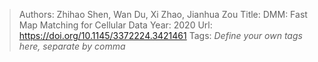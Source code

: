 > Authors: Zhihao Shen, Wan Du, Xi Zhao, Jianhua Zou
> Title: DMM: Fast Map Matching for Cellular Data
> Year: 2020
> Url: https://doi.org/10.1145/3372224.3421461
> Tags: *Define your own tags here, separate by comma*
